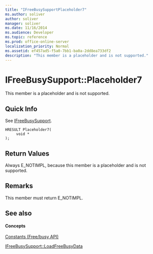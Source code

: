 ```yaml
---
title: "IFreeBusySupportPlaceholder7"
ms.author: soliver
author: soliver
manager: soliver
ms.date: 11/16/2014
ms.audience: Developer
ms.topic: reference
ms.prod: office-online-server
localization_priority: Normal
ms.assetid: ef457ad5-f5a0-7bb1-ba0a-2dd8ea733df2
description: "This member is a placeholder and is not supported."
---
```


# IFreeBusySupport::Placeholder7

This member is a placeholder and is not supported.
  
## Quick Info

See [IFreeBusySupport](ifreebusysupport.md).
  
```
HRESULT Placeholder7( 
     void *  
);
```

## Return Values

Always E_NOTIMPL, because this member is a placeholder and is not supported.
  
## Remarks

This member must return E_NOTIMPL.
  
## See also

#### Concepts

[Constants (Free/busy API)](constants-free-busy-api.md)
  
[IFreeBusySupport::LoadFreeBusyData](ifreebusysupport-loadfreebusydata.md)

